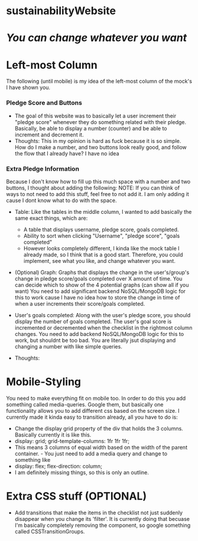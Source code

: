 # sustainabilityWebsite

# _You can change whatever you want_

# Left-most Column

The following (until mobile) is my idea of the left-most column of the mock's I have shown you.

### Pledge Score and Buttons

- The goal of this website was to basically let a user increment their "pledge score" whenever they do something related with their pledge. Basically, be able to display a number (counter) and be able to increment and decrement it.
- Thoughts: This in my opinion is hard as fuck because it is so simple. How do I make a number, and two buttons look really good, and follow the flow that I already have? I have no idea

### Extra Pledge Information

Because I don't know how to fill up this much space with a number and two buttons, I thought about adding the following: NOTE: If you can think of ways to not need to add this stuff, feel free to not add it. I am only adding it cause I dont know what to do with the space.

- Table: Like the tables in the middle column, I wanted to add basically the same exact things, which are:

  - A table that displays username, pledge score, goals completed.
  - Ability to sort when clicking "Username", "pledge score", "goals completed"
  - However looks completely different, I kinda like the mock table I already made, so I think that is a good start. Therefore, you could implement, see what you like, and change whatever you want.

- (Optional) Graph: Graphs that displays the change in the user's/group's change in pledge score/goals completed over X amount of time. You can decide which to show of the 4 potential graphs (can show all if you want) You need to add significant backend NoSQL/MongoDB logic for this to work cause I have no idea how to store the change in time of when a user increments their score/goals completed.

- User's goals completed: Along with the user's pledge score, you should display the number of goals completed. The user's goal score is incremented or decremented when the checklist in the rightmost column changes. You need to add backend NoSQL/MongoDB logic for this to work, but shouldnt be too bad. You are literally jsut displaying and changing a number with like simple queries.

- Thoughts:

# Mobile-Styling

You need to make everything fit on mobile too. In order to do this you add something called media-queries. Google them, but basically one functionality allows you to add different css based on the screen size. I currently made it kinda easy to transition already, all you have to do is:

- Change the display grid property of the div that holds the 3 columns. Basically currently it is like this.
- display: grid; grid-template-columns: 1fr 1fr 1fr;
- This means 3 columns of equal width based on the width of the parent container. - You just need to add a media query and change to something like
- display: flex; flex-direction: column;
- I am definitely missing things, so this is only an outline.

# Extra CSS stuff (OPTIONAL)

- Add transitions that make the items in the checklist not just suddenly disappear when you change its 'filter'. It is currently doing that becuase I'm basically completely removing the component, so google something called CSSTransitionGroups.
